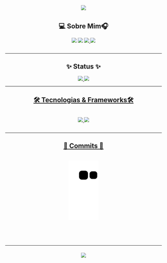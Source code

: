 <h1 align="center">
    <img src="https://readme-typing-svg.herokuapp.com/?font=Righteous&size=35&center=true&vCenter=true&width=500&height=70&duration=4000&lines=Olá+muito+prazer!+👋;+Eu+sou+Mateus+Canjerana!;" />
</h1>
<h2 align="center">💻 Sobre Mim🎧</h2>
<div align="center">
  <a href="https://www.linkedin.com/in/mateus-canjerana-bb62bb226" target="_blank"><img src="https://img.shields.io/badge/-LinkedIn-%230077B5?style=for-the-badge&logo=linkedin&logoColor=white" target="_blank"></a>
  <a href="https://instagram.com/mateus_canjerana" target="_blank"><img src="https://img.shields.io/badge/-Instagram-%23E4405F?style=for-the-badge&logo=instagram&logoColor=white" target="_blank"></a>
   <a href="https://mateuscanjerana.github.io/meu-portifolio/" target="_blank">
     <img src="https://img.shields.io/badge/Portfolio-FF5722?style=for-the-badge&logo=todoist&logoColor=white" target="_blank" /> <!-- sqlite, safari, google-chrome are other good icon options -->
  </a>
  <a href = "mailto:caja.mateus@gmail.com"><img src="https://img.shields.io/badge/-Gmail-%23333?style=for-the-badge&logo=gmail&logoColor=white" target="_blank"></a>
  
</div>
</br>
<hr/>
<h2 align="center">✨ Status ✨</h2>
<div align="center">
  <a href="https://github.com/MateusCanjerana">
  <img height="180em"  src="https://github-readme-stats.vercel.app/api?username=MateusCanjerana&show_icons=true&theme=dracula&include_all_commits=true&count_private=true"/> 
  <img height="180em" src="https://github-readme-stats.vercel.app/api/top-langs/?username=MateusCanjerana&layout=compact&langs_count=7&theme=dracula"/>
</div>
<hr>
<h2 align="center">🛠 Tecnologias & Frameworks🛠</h2>
<br/>
<div align="center">
    <img src="https://skillicons.dev/icons?i=bootstrap,html,css,vscode,github,sublime"/>
    <img src="https://skillicons.dev/icons?i=python,php,javascript,c,mysql,git" /><br>
</div>
<br/>
<hr/>  
<div align="center">
  <h2>🐍 Commits 🐍</h2>
  <br>
  <img alt="snake eating my contributions" src="https://raw.githubusercontent.com/MateusCanjerana/MateusCanjerana/output/github-contribution-grid-snake.svg" />
  
  <br/><br/><br/>
</div>
<hr/>
<h3 align="center">
    <img src="https://readme-typing-svg.herokuapp.com/?font=Righteous&size=25&center=true&vCenter=true&width=500&height=70&duration=4000&lines=Obrigado+pela+visita!+👋;+Fale+comigo+no+Linkedin!;Ou+pelo+Gmail+se+preferir+✌">
</h3>

<br/>
